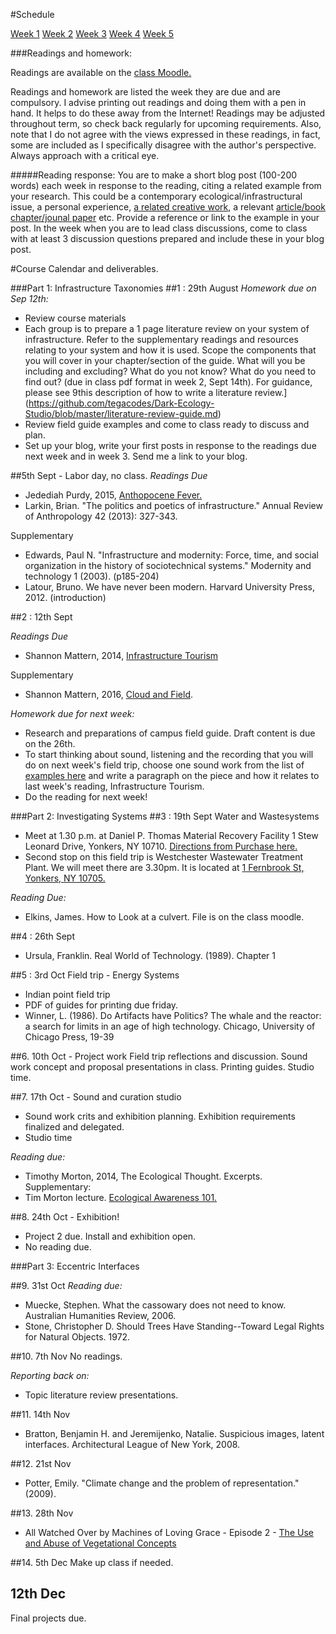 #Schedule

[Week 1](#1--29th-august)
[Week 2](#2--12th-sept)
[Week 3](#3--19th-sept)
[Week 4](#4--26th-sept)
[Week 5](#5--3rd-oct )

###Readings and homework:

Readings are available on the [class Moodle.](http://moodle.purchase.edu/moodle2/course/view.php?id=24943)

Readings and homework are listed the week they are due and are compulsory. I advise printing out readings and doing them with a pen in hand. It helps to do these away from the Internet! Readings may be adjusted throughout term, so check back regularly for upcoming requirements. Also, note that I do not agree with the views expressed in these readings, in fact, some are included as I specifically disagree with the author's perspective. Always approach with a critical eye.

#####Reading response:
You are to make a short blog post (100-200 words) each week in response to the reading, citing a related example from your research. This could be a contemporary ecological/infrastructural issue, a personal experience, [a related creative work](https://github.com/tegacodes/Dark-Ecology-Studio/blob/master/PracticeReferences.md), a relevant [article/book chapter/jounal paper](https://github.com/tegacodes/Dark-Ecology-Studio/blob/master/Supplementary.md) etc. Provide a reference or link to the example in your post. In the week when you are to lead class discussions, come to class with at least 3 discussion questions prepared and include these in your blog post.

#Course Calendar and deliverables.

###Part 1: Infrastructure Taxonomies
##1 : 29th August
*Homework due on Sep 12th:*

* Review course materials
* Each group is to prepare a 1 page literature review on your system of infrastructure. Refer to the supplementary readings and resources relating to your system and how it is used. Scope the components that you will cover in your chapter/section of the guide. What will you be including and excluding? What do you not know? What do you need to find out? (due in class pdf format in week 2, Sept 14th). For guidance, please see 9this description of how to write a literature review.](https://github.com/tegacodes/Dark-Ecology-Studio/blob/master/literature-review-guide.md)
* Review field guide examples and come to class ready to discuss and plan.
* Set up your blog, write your first posts in response to the readings due next week and in week 3. Send me a link to your blog.

##5th Sept - Labor day, no class.
*Readings Due*

* Jedediah Purdy, 2015, [Anthopocene Fever.](https://aeon.co/essays/should-we-be-suspicious-of-the-anthropocene-idea)
* Larkin, Brian. "The politics and poetics of infrastructure." Annual Review of Anthropology 42 (2013): 327-343.

Supplementary
* Edwards, Paul N. "Infrastructure and modernity: Force, time, and social organization in the history of sociotechnical systems." Modernity and technology 1 (2003). (p185-204) 
* Latour, Bruno. We have never been modern. Harvard University Press, 2012. (introduction)

##2 : 12th Sept

*Readings Due*  

* Shannon Mattern, 2014, [Infrastructure Tourism](https://placesjournal.org/article/infrastructural-tourism/#ref_5)

Supplementary
* Shannon Mattern, 2016, [Cloud and Field](https://placesjournal.org/article/cloud-and-field/).

*Homework due for next week:* 

* Research and preparations of campus field guide. Draft content is due on the 26th.
* To start thinking about sound, listening and the recording that you will do on next week's field trip, choose one sound work from the list of [examples here](https://github.com/tegacodes/Dark-Ecology-Studio/blob/master/PracticeReferences.md) and write a paragraph on the piece and how it relates to last week's reading, Infrastructure Tourism.
* Do the reading for next week!

###Part 2: Investigating Systems
##3 : 19th Sept
Water and Wastesystems
* Meet at 1.30 p.m. at Daniel P. Thomas Material Recovery Facility
1 Stew Leonard Drive, Yonkers, NY 10710. [Directions from Purchase here.](https://www.google.com/maps/dir/Purchase+College+at+State+University+of+New+York,+Anderson+Hill+Road,+Purchase,+NY/westchester+Material+Recovery+Facility/@40.9909294,-73.848616,12z/am=t/data=!3m1!4b1!4m13!4m12!1m5!1m1!1s0x89c297b52f499dbb:0x74274bcfdd6edf4a!2m2!1d-73.6977661!2d41.0466485!1m5!1m1!1s0x89c2ed27334c1e61:0x324b63fbc5b4880d!2m2!1d-73.8595379!2d40.9729586)
* Second stop on this field trip is Westchester Wastewater Treatment Plant. We will meet there are 3.30pm. It is located at [1 Fernbrook St, Yonkers, NY 10705.](https://www.google.com/maps/place/Westchester+County+Wastewater+Treatment+Plant/@40.9219868,-73.9073594,15z/data=!4m5!3m4!1s0x0:0x4df6126a2165ad4f!8m2!3d40.9219868!4d-73.9073594)

*Reading Due:*
* Elkins, James. How to Look at a culvert. File is on the class moodle.

##4 : 26th Sept 
* Ursula, Franklin. Real World of Technology. (1989). Chapter 1

##5 : 3rd Oct 
Field trip - Energy Systems
* Indian point field trip 
* PDF of guides for printing due friday.
* Winner, L. (1986). Do Artifacts have Politics? The whale and the reactor: a search for limits in an age of high technology. Chicago, University of Chicago Press, 19-39

##6. 10th Oct - Project work 
Field trip reflections and discussion.
Sound work concept and proposal presentations in class.
Printing guides.
Studio time.

##7. 17th Oct - Sound and curation studio
* Sound work crits and exhibition planning. Exhibition requirements finalized and delegated.
* Studio time

*Reading due:*
* Timothy Morton, 2014, The Ecological Thought. Excerpts.
Supplementary:
* Tim Morton lecture. [Ecological Awareness 101.](https://archive.org/details/140204001) 

##8. 24th Oct - Exhibition!
* Project 2 due. Install and exhibition open.
* No reading due.

###Part 3: Eccentric Interfaces

##9. 31st Oct
*Reading due:*
* Muecke, Stephen. What the cassowary does not need to know. Australian Humanities Review, 2006.
* Stone, Christopher D. Should Trees Have Standing--Toward Legal Rights for Natural Objects. 1972.

##10. 7th Nov
No readings.  

*Reporting back on:* 

* Topic literature review presentations.

##11. 14th Nov
* Bratton, Benjamin H. and Jeremijenko, Natalie. Suspicious images, latent interfaces. Architectural League of New York, 2008.


##12. 21st Nov
* Potter, Emily. "Climate change and the problem of representation." (2009).

##13. 28th Nov
* All Watched Over by Machines of Loving Grace - Episode 2 - [The Use and Abuse of Vegetational Concepts](https://vimeo.com/groups/96331/videos/80799352)

##14. 5th Dec
Make up class if needed.

## 12th Dec
Final projects due.








